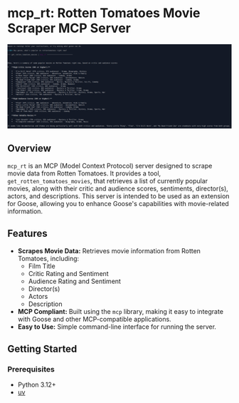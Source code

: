 # mcp_rt: Rotten Tomatoes Movie Scraper MCP Server

![screenshot](screenshot.png)

## Overview

`mcp_rt` is an MCP (Model Context Protocol) server designed to scrape movie data from Rotten Tomatoes. It provides a tool, `get_rotten_tomatoes_movies`, that retrieves a list of currently popular movies, along with their critic and audience scores, sentiments, director(s), actors, and descriptions. This server is intended to be used as an extension for Goose, allowing you to enhance Goose's capabilities with movie-related information.

## Features

- **Scrapes Movie Data:** Retrieves movie information from Rotten Tomatoes, including:
    - Film Title
    - Critic Rating and Sentiment
    - Audience Rating and Sentiment
    - Director(s)
    - Actors
    - Description
- **MCP Compliant:** Built using the `mcp` library, making it easy to integrate with Goose and other MCP-compatible applications.
- **Easy to Use:** Simple command-line interface for running the server.

## Getting Started

### Prerequisites

- Python 3.12+
- [uv](https://docs.astral.sh/uv/)


